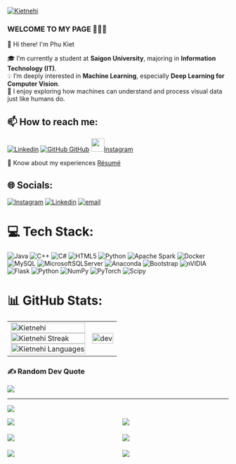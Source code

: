
[![Kietnehi](https://datalushq.com/wp-content/uploads/2022/07/icon_2.gif)](https://github.com/Kietnehi)
### WELCOME TO MY PAGE 👋👋👋
👋 Hi there! I'm Phu Kiet

🎓 I’m currently a student at **Saigon University**, majoring in **Information Technology (IT)**.  
💡 I’m deeply interested in **Machine Learning**, especially **Deep Learning for Computer Vision**.  
🚀 I enjoy exploring how machines can understand and process visual data just like humans do.
## 📫 How to reach me: 

[![Linkedin](https://i.stack.imgur.com/gVE0j.png)](https://www.linkedin.com/in/kiet-truong-63b302306/) [![GitHub](https://i.stack.imgur.com/tskMh.png) GitHub]() <a href="https://www.instagram.com/kitnehi_18/">
  <img src="https://upload.wikimedia.org/wikipedia/commons/a/a5/Instagram_icon.png" width="30" />Instagram
</a>

 📄 Know about my experiences [Résumé]([https://drive.google.com/file/d/1N_EupM1hDMSUKSNkxew64y0yf-3WW0S3/view?usp=sharing](https://drive.google.com/file/d/1zookCKWmrrAry5VOA0lOzJRkyFbBK_x1/view?usp=drive_link))

## 🌐 Socials:
[![Instagram](https://img.shields.io/badge/Instagram-%23E4405F.svg?logo=Instagram&logoColor=white)](https://instagram.com/https://www.instagram.com/kitnehi_18/) [![Linkedin](https://i.stack.imgur.com/gVE0j.png)](https://www.linkedin.com/in/kiet-truong-63b302306/)
 [![email](https://img.shields.io/badge/Email-D14836?logo=gmail&logoColor=white)](mailto:truongquockiet1211@gmail.com) 

# 💻 Tech Stack:
![Java](https://img.shields.io/badge/java-%23ED8B00.svg?style=for-the-badge&logo=openjdk&logoColor=white) ![C++](https://img.shields.io/badge/c++-%2300599C.svg?style=for-the-badge&logo=c%2B%2B&logoColor=white) ![C#](https://img.shields.io/badge/c%23-%23239120.svg?style=for-the-badge&logo=csharp&logoColor=white) ![HTML5](https://img.shields.io/badge/html5-%23E34F26.svg?style=for-the-badge&logo=html5&logoColor=white) ![Python](https://img.shields.io/badge/python-3670A0?style=for-the-badge&logo=python&logoColor=ffdd54) ![Apache Spark](https://img.shields.io/badge/Apache%20Spark-FDEE21?style=for-the-badge&logo=apachespark&logoColor=black) ![Docker](https://img.shields.io/badge/docker-%230db7ed.svg?style=for-the-badge&logo=docker&logoColor=white) ![MySQL](https://img.shields.io/badge/mysql-4479A1.svg?style=for-the-badge&logo=mysql&logoColor=white) ![MicrosoftSQLServer](https://img.shields.io/badge/Microsoft%20SQL%20Server-CC2927?style=for-the-badge&logo=microsoft%20sql%20server&logoColor=white) ![Anaconda](https://img.shields.io/badge/Anaconda-%2344A833.svg?style=for-the-badge&logo=anaconda&logoColor=white) ![Bootstrap](https://img.shields.io/badge/bootstrap-%238511FA.svg?style=for-the-badge&logo=bootstrap&logoColor=white) ![nVIDIA](https://img.shields.io/badge/cuda-000000.svg?style=for-the-badge&logo=nVIDIA&logoColor=green) ![Flask](https://img.shields.io/badge/flask-%23000.svg?style=for-the-badge&logo=flask&logoColor=white) ![Python](https://img.shields.io/badge/python-3670A0?style=for-the-badge&logo=python&logoColor=ffdd54) ![NumPy](https://img.shields.io/badge/numpy-%23013243.svg?style=for-the-badge&logo=numpy&logoColor=white) ![PyTorch](https://img.shields.io/badge/PyTorch-%23EE4C2C.svg?style=for-the-badge&logo=PyTorch&logoColor=white) ![Scipy](https://img.shields.io/badge/SciPy-%230C55A5.svg?style=for-the-badge&logo=scipy&logoColor=%white)
# 📊 GitHub Stats:

<table style="width:100%;">
  <tr>
    <td>
      <img src="https://github-readme-stats.vercel.app/api?username=Kietnehi&theme=dark&hide_border=false&include_all_commits=false&count_private=false" alt="Kietnehi" width="100%"/><br/>
      <img src="https://nirzak-streak-stats.vercel.app/?user=Kietnehi&theme=dark&hide_border=false" alt="Kietnehi Streak" width="100%"/><br/>
      <img src="https://github-readme-stats.vercel.app/api/top-langs/?username=Kietnehi&theme=dark&hide_border=false&include_all_commits=false&count_private=false&layout=compact" alt="Kietnehi Languages" width="100%"/>
    </td>
    <td>
      <p align="center"> 
        <img src="https://cdn.dribbble.com/users/1059583/screenshots/4171367/coding-freak.gif" alt="dev" width="100%"/>
      </p>
    </td>
  </tr>
</table>




### ✍️ Random Dev Quote
![](https://quotes-github-readme.vercel.app/api?type=horizontal&theme=radical)


---
[![](https://visitcount.itsvg.in/api?id=Kietnehi&icon=0&color=0)](https://visitcount.itsvg.in)

<!-- Proudly created with GPRM ( https://gprm.itsvg.in ) -->
<!-- Proudly created with GPRM ( https://gprm.itsvg.in ) -->
<!-- Proudly created with GPRM ( https://gprm.itsvg.in ) -->
<!-- Proudly created with GPRM ( https://gprm.itsvg.in ) -->
<!-- Proudly created with GPRM ( https://gprm.itsvg.in ) -->
<div style="display: grid; grid-template-columns: repeat(2, 1fr); gap: 20px;">

  <a href="https://github.com/Kietnehi/ObjectDetection_Using_YOLO">
    <img align="center" src="https://github-readme-stats.vercel.app/api/pin/?username=Kietnehi&repo=ObjectDetection_Using_YOLO&theme=merko" />
  </a>    

  <a href="https://github.com/Kietnehi/ImageClassification">
    <img align="center" src="https://github-readme-stats.vercel.app/api/pin/?username=Kietnehi&repo=ImageClassification&theme=merko" />
  </a>

  <a href="https://github.com/Kietnehi/WebScrapingAndMakePredict">
    <img align="center" src="https://github-readme-stats.vercel.app/api/pin/?username=Kietnehi&repo=WebScrapingAndMakePredict&theme=gruvbox" />
  </a>    

  <a href="https://github.com/Kietnehi/DoAnFabricAgency">
    <img align="center" src="https://github-readme-stats.vercel.app/api/pin/?username=Kietnehi&repo=DoAnFabricAgency&theme=dark" />
  </a>
  <a href="https://github.com/Kietnehi/Fake-news-detection">
      <img align="center" src="https://github-readme-stats.vercel.app/api/pin/?username=Kietnehi&repo=Fake-news-detection&theme=dracula" />
    </a>
     <a href="https://github.com/Kietnehi/Housing_price_prediction">
      <img align="center" src="https://github-readme-stats.vercel.app/api/pin/?username=Kietnehi&repo=Housing_price_prediction&theme=radical" />
    </a>
</div>





